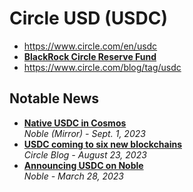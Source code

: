 # Circle USD (USDC)

- https://www.circle.com/en/usdc
- [**BlackRock Circle Reserve Fund**](https://www.blackrock.com/cash/en-us/products/329365/circle-reserve-fund)
- https://www.circle.com/blog/tag/usdc

## Notable News
- [**Native USDC in Cosmos**](https://mirror.xyz/nobleassets.eth/VvSCbisXcs38XwRHWiRNCVnZisCO0YG-PIuuokEv51U)
  <br/>_Noble (Mirror) - Sept. 1, 2023_
- [**USDC coming to six new blockchains**](https://www.circle.com/blog/usdc-coming-to-six-new-blockchains)
  <br/>_Circle Blog - August 23, 2023_
- [**Announcing USDC on Noble**](https://mirror.xyz/nobleassets.eth/WDLXdp7xt0-kkN7zE5aTzxblynh_SHDO_AtHsGtpUnk)
  <br/>_Noble - March 28, 2023_
